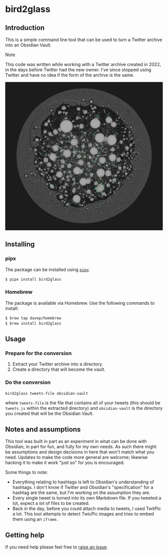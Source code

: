 # bird2glass

## Introduction

This is a simple command line tool that can be used to turn a Twitter
archive into an Obsidian Vault.

> [!NOTE]
> This code was written while working with a Twitter archive created in
> 2022, in the days before Twitter had the new owner. I've since stopped
> using Twitter and have no idea if the form of the archive is the same.

![Graph view of my Tweets](./imgs/bird2glass.png)

## Installing

### pipx

The package can be installed using [`pipx`](https://pypa.github.io/pipx/):

```sh
$ pipx install bird2glass
```

### Homebrew

The package is available via Homebrew. Use the following commands to install:

```sh
$ brew tap davep/homebrew
$ brew install bird2glass
```

## Usage

### Prepare for the conversion

1. Extract your Twitter archive into a directory.
2. Create a directory that will become the vault.

### Do the conversion

```sh
bird2glass tweets-file obsidian-vault
```

where `tweets-file` is the file that contains all of your tweets (this
should be `tweets.js` within the extracted directory) and `obsidian-vault`
is the directory you created that will be the Obsidian Vault.

## Notes and assumptions

This tool was built in part as an experiment in what can be done with
Obsidian, in part for fun, and fully for my own needs. As such there might
be assumptions and design decisions in here that won't match what you need.
Updates to make the code more general are welcome; likewise hacking it to
make it work "just so" for you is encouraged.

Some things to note:

- Everything relating to hashtags is left to Obsidian's understanding of
  hashtags. I don't know if Twitter and Obsidian's "specification" for a
  hashtag are the same, but I'm working on the assumption they are.
- Every single tweet is turned into its own Markdown file. If you tweeted a
  lot, expect a *lot* of files to be created.
- Back in the day, before you could attach media to tweets, I used TwitPic a
  lot. This tool attempts to detect TwicPic images and tries to embed them
  using an `iframe`.

## Getting help

If you need help please feel free to [raise an
issue](https://github.com/davep/bird2glass/issues).

[//]: # (README.md ends here)
